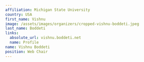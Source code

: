 ```yaml
---
affiliation: Michigan State University
country: USA
first_name: Vishnu
image: /assets/images/organizers/cropped-vishnu-boddeti.jpeg
last_name: Boddeti
links:
  absolute_url: vishnu.boddeti.net
  name: Profile
name: Vishnu Boddeti
position: Web Chair
---
```

